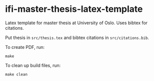 # ifi-master-thesis-latex-template
Latex template for master thesis at University of Oslo. Uses bibtex for citations.

Put thesis in `src/thesis.tex` and bibtex citations in `src/citations.bib`.

To create PDF, run:
```
make
```

To clean up build files, run:
```
make clean
```
